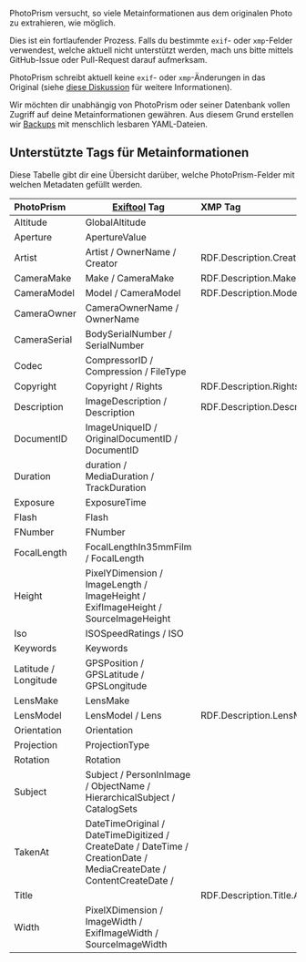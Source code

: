 PhotoPrism versucht, so viele Metainformationen aus dem originalen Photo zu extrahieren, wie möglich.

Dies ist ein fortlaufender Prozess.
Falls du bestimmte `exif`- oder `xmp`-Felder verwendest, welche aktuell nicht unterstützt werden, mach uns bitte mittels GitHub-Issue oder Pull-Request darauf aufmerksam.

PhotoPrism schreibt aktuell keine `exif`- oder `xmp`-Änderungen in das Original (siehe [diese Diskussion](https://github.com/photoprism/photoprism/discussions/1092) für weitere Informationen).

Wir möchten dir unabhängig von PhotoPrism oder seiner Datenbank vollen Zugriff auf deine Metainformationen gewähren. Aus diesem Grund erstellen wir [Backups](./backup.md) mit menschlich lesbaren YAML-Dateien.

## Unterstützte Tags für Metainformationen

Diese Tabelle gibt dir eine Übersicht darüber, welche PhotoPrism-Felder mit welchen Metadaten gefüllt werden.

PhotoPrism | [Exiftool](https://exiftool.org/) Tag | XMP Tag
:--------------|----------- |:--------
Altitude      | GlobalAltitude                        |
Aperture      | ApertureValue                         |
Artist        | Artist / OwnerName / Creator          | RDF.Description.Creator.Seq.Li 
CameraMake    | Make / CameraMake                     | RDF.Description.Make
CameraModel   | Model / CameraModel                   | RDF.Description.Model
CameraOwner   | CameraOwnerName / OwnerName           | 
CameraSerial  | BodySerialNumber / SerialNumber       |
Codec         | CompressorID / Compression / FileType |
Copyright     | Copyright / Rights                    | RDF.Description.Rights.Alt.Li.Text
Description   | ImageDescription / Description        | RDF.Description.Description.Alt.Li.Text
DocumentID    | ImageUniqueID / OriginalDocumentID / DocumentID|
Duration      | duration / MediaDuration / TrackDuration |
Exposure      | ExposureTime                          |
Flash         | Flash                                  |
FNumber       | FNumber                               |
FocalLength   | FocalLengthIn35mmFilm / FocalLength   |
Height        | PixelYDimension / ImageLength / ImageHeight / ExifImageHeight / SourceImageHeight         |
Iso           | ISOSpeedRatings / ISO                 |
Keywords      | Keywords |
Latitude / Longitude | GPSPosition / GPSLatitude / GPSLongitude |
LensMake      | LensMake                              | 
LensModel     | LensModel / Lens                      | RDF.Description.LensModel  
Orientation   | Orientation                            |
Projection    | ProjectionType                        |
Rotation      | Rotation |
Subject       | Subject / PersonInImage / ObjectName / HierarchicalSubject / CatalogSets |
TakenAt       | DateTimeOriginal / DateTimeDigitized / CreateDate / DateTime / CreationDate / MediaCreateDate / ContentCreateDate / |
Title         |                                       | RDF.Description.Title.Alt.Li.Text
Width         | PixelXDimension / ImageWidth / ExifImageWidth / SourceImageWidth        | 